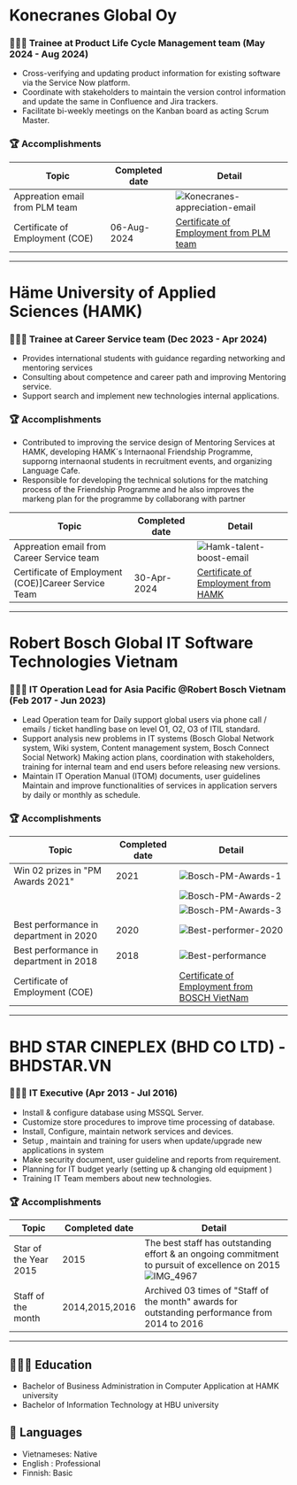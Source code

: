 # Konecranes Global Oy
### 👨🏻‍💻 Trainee at Product Life Cycle Management team (May 2024 - Aug 2024)

- Cross-verifying and updating product information for existing software via the Service Now platform.
- Coordinate with stakeholders to maintain the version control information and update the same in Confluence and Jira trackers.
- Facilitate bi-weekly meetings on the Kanban board as acting Scrum Master.

### 🏆 Accomplishments

 Topic      | Completed date       | Detail         |
|-----------------|----------------|----------------|
| Appreation email from PLM team   |                |  ![Konecranes-appreciation-email](https://github.com/user-attachments/assets/c47891ae-9cd8-4b86-b9d7-1a0058ebfa31) |
| Certificate of Employment (COE)  | 06-Aug-2024    | [Certificate of Employment from PLM team](https://github.com/user-attachments/files/18468105/Employment.Certificate_Huynh.An.Duy-.signed.pdf)|


<hr>

# Häme University of Applied Sciences (HAMK)
### 👨🏻‍💻 Trainee at Career Service team (Dec 2023 - Apr 2024)

- Provides international students with guidance regarding networking and mentoring services
- Consulting about competence and career path and improving Mentoring service.
- Support search and implement new technologies internal applications.

### 🏆 Accomplishments
- Contributed to improving the service design of Mentoring Services at HAMK, developing HAMK´s Internaonal Friendship Programme, supporng internaonal students in recruitment events, and
organizing Language Cafe.
- Responsible for developing the technical solutions for the matching process of the Friendship Programme and he also improves the markeng plan for the programme by collaborang with partner

 Topic            | Completed date      | Detail         |
|-----------------|----------------     |----------------|
| Appreation email from Career Service team |            | ![Hamk-talent-boost-email](https://github.com/user-attachments/assets/982daa94-10b4-47e8-ade9-e4bb94330448) |
| Certificate of Employment (COE)]Career Service Team    | 30-Apr-2024  | [Certificate of Employment from HAMK ](https://github.com/user-attachments/files/18468117/Tyoharjoittelutodistus_DuyTranHuynhAn.pdf)|

<hr>

# Robert Bosch Global IT Software Technologies Vietnam
### 👨🏻‍💻 IT Operation Lead for Asia Pacific @Robert Bosch Vietnam (Feb 2017 - Jun 2023)

- Lead Operation team for Daily support global users via phone call / emails / ticket handling base on level O1, O2, O3 of ITIL standard.
- Support analysis new problems in IT systems (Bosch Global Network system, Wiki system, Content management system, Bosch Connect Social Network)
Making action plans, coordination with stakeholders, training for internal team and end users before releasing new versions.
- Maintain IT Operation Manual (ITOM) documents, user guidelines Maintain and improve functionalities of services in
application servers by daily or monthly as schedule.

### 🏆 Accomplishments


 Topic            | Completed date         | Detail       |
|-----------------|----------------        |----------------|
| Win 02 prizes in "PM Awards 2021"| 2021  |  ![Bosch-PM-Awards-1](https://github.com/user-attachments/assets/821de073-abbb-4623-ae36-9f30f8e4d705)|
|                                  |       |  ![Bosch-PM-Awards-2](https://github.com/user-attachments/assets/20172195-5a5c-44d8-b7d3-066962707f73)|
|                                  |       |  ![Bosch-PM-Awards-3](https://github.com/user-attachments/assets/af9a42ec-d1ef-4200-856d-6dd6c0e746a6)|
| Best performance in department in 2020| 2020 | ![Best-performer-2020](https://github.com/user-attachments/assets/83f04363-880f-4014-8934-78f05102597b)|
| Best performance in department in 2018| 2018 |  ![Best-performance](https://github.com/user-attachments/assets/67c2aba6-f3e1-441e-a698-e71fb255d708)|
| Certificate of Employment (COE)|  | [Certificate of Employment from BOSCH VietNam ](https://github.com/user-attachments/files/18468123/Bosch-COE-Tran-Huynh-An-Duy.pdf) |

<hr>

# BHD STAR CINEPLEX (BHD CO LTD) - BHDSTAR.VN
### 👨🏻‍💻 IT Executive (Apr 2013 - Jul 2016)
- Install & configure database using MSSQL Server.
- Customize store procedures to improve time processing of database.
- Install, Configure, maintain network services and devices.
- Setup , maintain and training for users when update/upgrade new applications in system
- Make security document, user guideline and reports from requirement.
- Planning for IT budget yearly (setting up & changing old equipment )
- Training IT Team members about new technologies.

### 🏆 Accomplishments

 Topic            | Completed date         | Detail       |
|-----------------|----------------        |----------------|
| Star of the Year 2015 |            2015  |  The best staff has outstanding effort & an ongoing commitment to pursuit of excellence on 2015 ![IMG_4967](https://github.com/user-attachments/assets/c8921140-7b90-4c70-9c2f-a8296c4b667e)|
| Staff of the month    | 2014,2015,2016   |  Archived 03 times of "Staff of the month" awards for outstanding performance from 2014 to 2016|


<hr>

## 👩🏼‍🎓 Education

- Bachelor of Business Administration in Computer Application at HAMK university
- Bachelor of Information Technology at HBU university


## 💬 Languages

- Vietnameses: Native
- English : Professional
- Finnish: Basic
